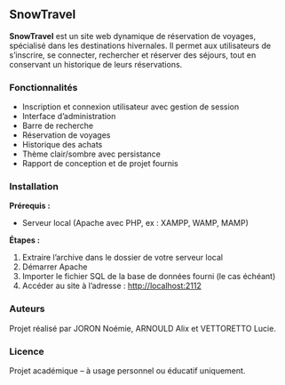 

## SnowTravel

**SnowTravel** est un site web dynamique de réservation de voyages, spécialisé dans les destinations hivernales. Il permet aux utilisateurs de s’inscrire, se connecter, rechercher et réserver des séjours, tout en conservant un historique de leurs réservations.


### Fonctionnalités

* Inscription et connexion utilisateur avec gestion de session
* Interface d’administration
* Barre de recherche
* Réservation de voyages
* Historique des achats
* Thème clair/sombre avec persistance
* Rapport de conception et de projet fournis


### Installation

**Prérequis :**

* Serveur local (Apache avec PHP, ex : XAMPP, WAMP, MAMP)

**Étapes :**

1. Extraire l’archive dans le dossier de votre serveur local
2. Démarrer Apache
3. Importer le fichier SQL de la base de données fourni (le cas échéant)
4. Accéder au site à l’adresse : [http://localhost:2112](http://localhost:2112)


### Auteurs

Projet réalisé par JORON Noémie, ARNOULD Alix et VETTORETTO Lucie.


### Licence

Projet académique – à usage personnel ou éducatif uniquement.
